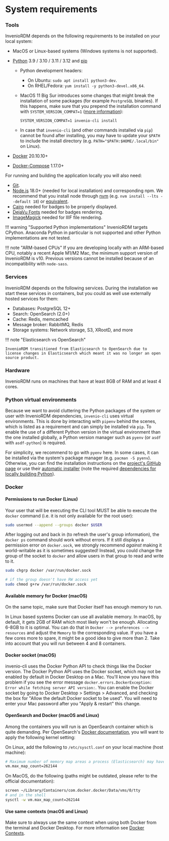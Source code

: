 # System requirements

### Tools

InvenioRDM depends on the following requirements to be installed on your local system:

- MacOS or Linux-based systems (Windows systems is not supported).
- [Python](https://www.python.org/) 3.9 / 3.10 / 3.11 / 3.12 and [pip](https://pip.pypa.io/en/stable/)
    - Python development headers:
        - On Ubuntu: `sudo apt install python3-dev`.
        - On RHEL/Fedora: `yum install -y python3-devel.x86_64`.
    - MacOS 11 Big Sur introduces some changes that might break the installation of some packages (for example `PostgreSQL` binaries). If this happens, make sure that you prepend the installation command with `SYSTEM_VERSION_COMPAT=1` ([more information](https://github.com/psycopg/psycopg2/issues/1200)):

        ```
        SYSTEM_VERSION_COMPAT=1 invenio-cli install
        ```

    - In case that `invenio-cli` (and other commands installed via `pip`) cannot be found after installing, you may have to update your `$PATH` to include the install directory (e.g. `PATH="$PATH:$HOME/.local/bin"` on Linux).

- [Docker](https://docs.docker.com/) 20.10.10+
- [Docker-Compose](https://docs.docker.com/compose/) 1.17.0+

For running and building the application locally you will also need:

- [Git](https://git-scm.com/).
- [Node.js](https://nodejs.org) 18.0+ (needed for local installation) and corresponding npm. We recommend that you install node through [nvm](https://github.com/nvm-sh/nvm) (e.g. `nvm install --lts --default 18`) or [equivalent](https://docs.npmjs.com/downloading-and-installing-node-js-and-npm).
- [Cairo](https://invenio-formatter.readthedocs.io/en/latest/installation.html) needed for badges to be properly displayed.
- [DejaVu Fonts](https://dejavu-fonts.github.io/Download.html) needed for badges rendering.
- [ImageMagick](https://imagemagick.org/script/download.php) needed for IIIF file rendering.

!!! warning "Supported Python implementations"
    InvenioRDM targets CPython. Anaconda Python in particular is not supported and other Python implementations are not tested.

!!! note "ARM-based CPUs"
    If you are developing locally with an ARM-based CPU, notably a recent Apple M1/M2 Mac, the minimum support version of InvenioRDM is v10. Previous versions cannot be installed because of an incompatibility with `node-sass`.

### Services

InvenioRDM depends on the following services. During the installation we start these services in containers, but you could as well use externally hosted services for them:

- Databases: PostgreSQL 12+
- Search: OpenSearch (2.0+)
- Cache: Redis, memcached
- Message broker: RabbitMQ, Redis
- Storage systems: Network storage, S3, XRootD, and more

!!! note "Elasticsearch vs OpenSearch"

    InvenioRDM transitioned from Elasticsearch to OpenSearch due to license changes in Elasticsearch which meant it was no longer an open source product.

### Hardware

InvenioRDM runs on machines that have at least 8GB of RAM and at least 4 cores.

### Python virtual environments

Because we want to avoid cluttering the Python packages of the system or user with InvenioRDM dependencies, `invenio-cli` uses virtual environments.
This is done by interacting with `pipenv` behind the scenes, which is listed as a requirement and can simply be installed via `pip`.
To enable the use of a different Python version in the virtual environment than the one installed globally, a Python version manager such as `pyenv` (or `asdf` with `asdf-python`) is required.

For simplicity, we recommend to go with `pyenv` here.
In some cases, it can be installed via the system's package manager (e.g. `pacman -S pyenv`).
Otherwise, you can find the installation instructions on the [project's GitHub page](https://github.com/pyenv/pyenv/#installation) or use their [automatic installer](https://github.com/pyenv/pyenv-installer) (note the required [dependencies for locally building Python](https://github.com/pyenv/pyenv/wiki#suggested-build-environment)).

### Docker

#### Permissions to run Docker (Linux)

Your user that will be executing the CLI tool MUST be able to execute
the `docker` command (i.e. it is not only available for the root user):

```bash
sudo usermod --append --groups docker $USER
```

After logging out and back in (to refresh the user's group information), the `docker ps` command should work without errors.
If it still displays a permission error on `docker.sock`, we strongly recommend *against* making it world-writable as it is sometimes suggested!
Instead, you could change the group of the socket to `docker` and allow users in that group to read and write to it.

```bash
sudo chgrp docker /var/run/docker.sock

# if the group doesn't have RW access yet
sudo chmod g+rw /var/run/docker.sock
```

#### Available memory for Docker (macOS)

On the same topic, make sure that Docker itself has enough memory to run.

In Linux based systems Docker can use all available memory. In macOS,
by default, it gets 2GB of RAM which most likely won't be enough. Allocating
6-8GB to it is optimal. You can do that in `Docker --> preferences --> resources`
and adjust the `Memory` to the corresponding value. If you have a few cores
more to spare, it might be a good idea to give more than 2. Take into account
that you will run between 4 and 8 containers.

#### Docker socket (macOS)

invenio-cli uses the Docker Python API to check things like the Docker version. The Docker Python API
uses the Docker socket, which may not be enabled by default in Docker Desktop on a Mac. You'll know you have this problem
if you see the error message `docker.errors.DockerException: Error while fetching server API version:`.
You can enable the Docker socket by going to Docker Desktop > Settings > Advanced, and checking the box for 
"Allow the default Docker socket to be used". You will need to enter your Mac password after you "Apply & restart"
this change.

#### OpenSearch and Docker (macOS and Linux)

Among the containers you will run is an OpenSearch container which is quite demanding.
Per OpenSearch's [Docker documentation](https://opensearch.org/docs/latest/install-and-configure/install-opensearch/docker/),
you will want to apply the following kernel setting:

On Linux, add the following to ``/etc/sysctl.conf`` on your local machine (host machine):

```bash
# Maximum number of memory map areas a process (Elasticsearch) may have
vm.max_map_count=262144
```

On MacOS, do the following (paths might be outdated, please refer to the official documentation):

```bash
screen ~/Library/Containers/com.docker.docker/Data/vms/0/tty
# and in the shell
sysctl -w vm.max_map_count=262144
```

#### Use same contexts (macOS and Linux)

Make sure to always use the same context when using both Docker from the terminal and Docker Desktop. For more information see
[Docker Contexts](https://docs.docker.com/engine/context/working-with-contexts/).
